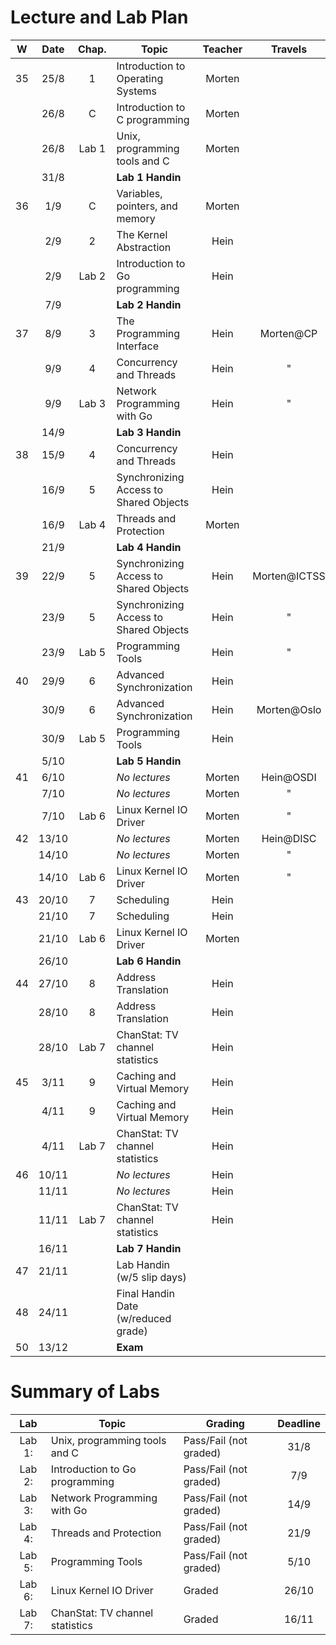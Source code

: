 
Lecture and Lab Plan
====================

| W    |  Date | Chap. | Topic                                  | Teacher | Travels      |
|:----:|:-----:|:-----:|----------------------------------------|:-------:|:------------:|
|  35  |  25/8 |   1   | Introduction to Operating Systems      |  Morten |              |
|      |  26/8 |   C   | Introduction to C programming          |  Morten |              |
|      |  26/8 | Lab 1 | Unix, programming tools and C          |  Morten |              |
|      |  31/8 |       | **Lab 1 Handin**                       |         |              |
|  36  |  1/9  |   C   | Variables, pointers, and memory        |  Morten |              |
|      |  2/9  |   2   | The Kernel Abstraction                 |   Hein  |              |
|      |  2/9  | Lab 2 | Introduction to Go programming         |   Hein  |              |
|      |  7/9  |       | **Lab 2 Handin**                       |         |              |
|  37  |  8/9  |   3   | The Programming Interface              |   Hein  | Morten@CP    |
|      |  9/9  |   4   | Concurrency and Threads                |   Hein  |     "        |
|      |  9/9  | Lab 3 | Network Programming with Go            |   Hein  |     "        |
|      |  14/9 |       | **Lab 3 Handin**                       |         |              |
|  38  |  15/9 |   4   | Concurrency and Threads                |   Hein  |              |
|      |  16/9 |   5   | Synchronizing Access to Shared Objects |   Hein  |              |
|      |  16/9 | Lab 4 | Threads and Protection                 |  Morten |              |
|      |  21/9 |       | **Lab 4 Handin**                       |         |              |
|  39  |  22/9 |   5   | Synchronizing Access to Shared Objects |   Hein  | Morten@ICTSS |
|      |  23/9 |   5   | Synchronizing Access to Shared Objects |   Hein  |     "        |
|      |  23/9 | Lab 5 | Programming Tools                      |   Hein  |     "        |
|  40  |  29/9 |   6   | Advanced Synchronization               |   Hein  |              |
|      |  30/9 |   6   | Advanced Synchronization               |   Hein  | Morten@Oslo  |
|      |  30/9 | Lab 5 | Programming Tools                      |   Hein  |              |
|      |  5/10 |       | **Lab 5 Handin**                       |         |              |
|  41  |  6/10 |       | *No lectures*                          |  Morten | Hein@OSDI    |
|      |  7/10 |       | *No lectures*                          |  Morten |     "        |
|      |  7/10 | Lab 6 | Linux Kernel IO Driver                 |  Morten |     "        |
|  42  | 13/10 |       | *No lectures*                          |  Morten | Hein@DISC    |
|      | 14/10 |       | *No lectures*                          |  Morten |     "        |
|      | 14/10 | Lab 6 | Linux Kernel IO Driver                 |  Morten |     "        |
|  43  | 20/10 |   7   | Scheduling                             |   Hein  |              |
|      | 21/10 |   7   | Scheduling                             |   Hein  |              |
|      | 21/10 | Lab 6 | Linux Kernel IO Driver                 |  Morten |              |
|      | 26/10 |       | **Lab 6 Handin**                       |         |              |
|  44  | 27/10 |   8   | Address Translation                    |   Hein  |              |
|      | 28/10 |   8   | Address Translation                    |   Hein  |              |
|      | 28/10 | Lab 7 | ChanStat: TV channel statistics        |   Hein  |              |
|  45  |  3/11 |   9   | Caching and Virtual Memory             |   Hein  |              |
|      |  4/11 |   9   | Caching and Virtual Memory             |   Hein  |              |
|      |  4/11 | Lab 7 | ChanStat: TV channel statistics        |   Hein  |              |
|  46  | 10/11 |       | *No lectures*                          |   Hein  |              |
|      | 11/11 |       | *No lectures*                          |   Hein  |              |
|      | 11/11 | Lab 7 | ChanStat: TV channel statistics        |   Hein  |              |
|      | 16/11 |       | **Lab 7 Handin**                       |         |              |
|  47  | 21/11 |       | Lab Handin (w/5 slip days)             |         |              |
|  48  | 24/11 |       | Final Handin Date (w/reduced grade)    |         |              |
|  50  | 13/12 |       | **Exam**                               |         |              |


Summary of Labs
===============

| Lab    | Topic                           | Grading                | Deadline | 
|:------:|---------------------------------|------------------------|:--------:|
| Lab 1: | Unix, programming tools and C   | Pass/Fail (not graded) | 31/8     |
| Lab 2: | Introduction to Go programming  | Pass/Fail (not graded) | 7/9      |
| Lab 3: | Network Programming with Go     | Pass/Fail (not graded) | 14/9     |
| Lab 4: | Threads and Protection          | Pass/Fail (not graded) | 21/9     |
| Lab 5: | Programming Tools               | Pass/Fail (not graded) | 5/10     |
| Lab 6: | Linux Kernel IO Driver          | Graded                 | 26/10    |
| Lab 7: | ChanStat: TV channel statistics | Graded                 | 16/11    |
